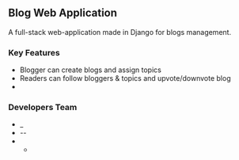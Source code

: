 ## Blog Web Application

A full-stack web-application made in Django for blogs management.

### Key Features
* Blogger can create blogs and assign topics
* Readers can follow bloggers & topics and upvote/downvote blog
* 


### Developers Team
* _
* --
* -
